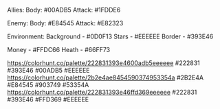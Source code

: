 Allies: 
	Body: #00ADB5
	Attack: #1FDDE6

Enemy: 
	Body: #E84545
	Attack: #E82323

Environment: 
	Background - #0D0F13
	Stars - #EEEEEE
	Border - #393E46

Money - #FFDC66
Heath - #66FF73

https://colorhunt.co/palette/222831393e4600adb5eeeeee
	#222831
	#393E46
	#00ADB5
	#EEEEEE
https://colorhunt.co/palette/2b2e4ae8454590374953354a
	#2B2E4A
	#E84545
	#903749
	#53354A
https://colorhunt.co/palette/222831393e46ffd369eeeeee
	#222831
	#393E46
	#FFD369
	#EEEEEE


